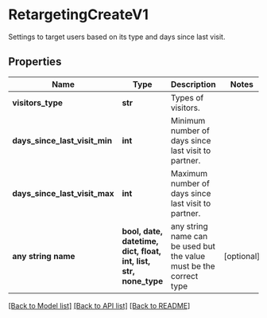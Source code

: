 # RetargetingCreateV1

Settings to target users based on its type and days since last visit.

## Properties
Name | Type | Description | Notes
------------ | ------------- | ------------- | -------------
**visitors_type** | **str** | Types of visitors. | 
**days_since_last_visit_min** | **int** | Minimum number of days since last visit to partner. | 
**days_since_last_visit_max** | **int** | Maximum number of days since last visit to partner. | 
**any string name** | **bool, date, datetime, dict, float, int, list, str, none_type** | any string name can be used but the value must be the correct type | [optional]

[[Back to Model list]](../README.md#documentation-for-models) [[Back to API list]](../README.md#documentation-for-api-endpoints) [[Back to README]](../README.md)


